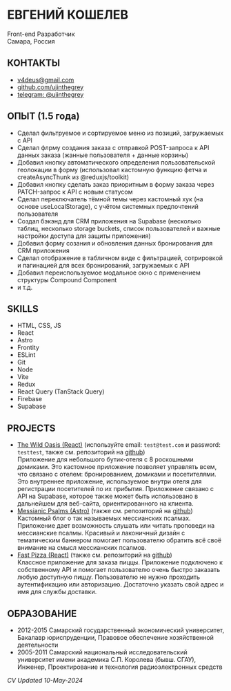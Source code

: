 # ЕВГЕНИЙ КОШЕЛЕВ
Front-end Разработчик\
Самара, Россия

## КОНТАКТЫ
- v4deus@gmail.com
- [github.com/ujinthegrey](https://github.com/ujinthegrey)
- [telegram: @ujinthegrey](https://t.me/ujinthegrey)

## ОПЫТ (1.5 года)
- Сделал фильтруемое и сортируемое меню из позиций, загружаемых с API
- Сделал флрму создания заказа с отправкой POST-запроса к API данных заказа (жанные пользователя + данные корзины)
- Добавил кнопку автоматического определения пользовательской геолокации в форму (использовал кастомную функцию фетча и createAsyncThunk из @reduxjs/toolkit)
- Добавил кнопку сделать заказ приоритным в форму заказа через PATCH-запрос к API с новым статусом
- Сделал переключатель тёмной темы через кастомный хук (на основе useLocalStorage), с учётом системных предпочтений пользователя
- Создал бэкэнд для CRM приложения на Supabase (несколько таблиц, несколько storage buckets, список пользователей и важные настройки доступа для защиты приложения)
- Добавил форму созания и обновления данных бронирования для CRM приложения
- Сделал отображение в табличном виде с фильтрацией, сотрировкой и пагинацией для всех бронирований, загружаемых с API
- Добавил переиспользуемое модальное окно с применением структуры Compound Component
- и т.д.

## SKILLS
- HTML, CSS, JS
- React
- Astro
- Frontity
- ESLint
- Git
- Node
- Vite
- Redux
- React Query (TanStack Query)
- Firebase
- Supabase

## PROJECTS
- [The Wild Oasis (React)](https://koshelev-wild-oasis.netlify.app) (используйте email: `test@test.com` и password: `testtest`, также см. репозиторий на [github](https://github.com/ujinthegrey/the-wild-oasis))\
Приложение для небольшого бутик-отеля с 8 роскошными домиками. Это кастомное приложение позволяет управлять всем, что связано с отелем: бронированием, домиками и посетителями. Это внутреннее приложение, используемое внутри отеля для регистрации посетителей по их прибытия. Приложение связано с API на Supabase, которое также может быть использовано в дальнейшем для веб-сайта, ориентированного на клиента.
- [Messianic Psalms (Astro)](https://messianic-psalms.netlify.app) (также см. репозиторий на [github](https://github.com/ujinthegrey/messianic-psalms-astro))\
Кастомный блог о так называемых мессианских псалмах. Приложение дает возможность слушать или читать проповеди на мессианские псалмы. Красивый и лаконичный дизайн с тематическим баннером помогает пользователю обратить всё своё внимание на смысл мессианских псалмов.
- [Fast Pizza (React)](https://koshelev-react-pizza.netlify.app) (также см. репозиторий на [github](https://github.com/ujinthegrey/fast-react-pizza))\
Классное приложение для заказа пиццы. Приложение подключено к собственному API и помогает пользователю очень быстро заказать любую доступную пиццу. Пользователю не нужно проходить аутентификацию или авторизацию. Достаточно указать свой адрес и имя для службы доставки.

## ОБРАЗОВАНИЕ
- 2012-2015 Самарский государственный экономический университет, Бакалавр юриспруденции, Правовое обеспечение хозяйственной деятельности
- 2005-2011 Самарский национальный исследовательский университет имени академика С.П. Королева (бывш. СГАУ), Инженер, Проектирование и технология радиоэлектронных средств

*CV Updated 10-May-2024*

